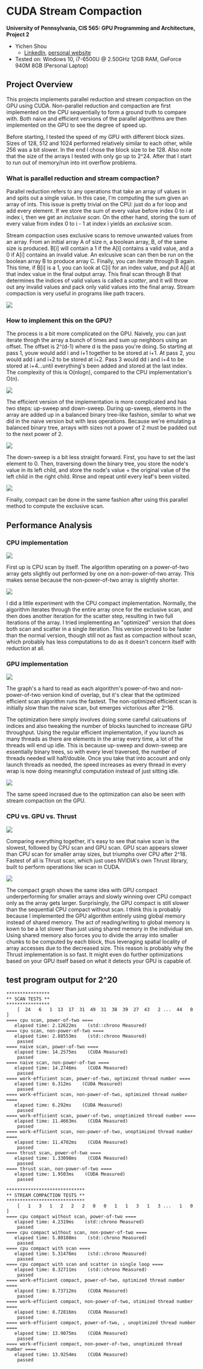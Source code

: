 CUDA Stream Compaction
======================

**University of Pennsylvania, CIS 565: GPU Programming and Architecture, Project 2**

* Yichen Shou
  * [LinkedIn](https://www.linkedin.com/in/yichen-shou-68023455/), [personal website](http://www.yichenshou.com/)
* Tested on: Windows 10, i7-6500U @ 2.50GHz 12GB RAM, GeForce 940M 8GB (Personal Laptop)

## Project Overview

This projects implements parallel reduction and stream compaction on the GPU using CUDA. Non-parallel reduction and compaction are first implemented on the CPU sequentially to form a ground truth to compare with. Both naive and efficient versions of the parallel algorithms are then implemented on the GPU to see the degree of speed up. 

Before starting, I tested the speed of my GPU with different block sizes. Sizes of 128, 512 and 1024 performed relatively similar to each other, while 256 was a bit slower. In the end I chose the block size to be 128. Also note that the size of the arrays I tested with only go up to 2^24. After that I start to run out of memory/run into int overflow problems. 

### What is parallel reduction and stream compaction?

Parallel reduction refers to any operations that take an array of values in and spits out a single value. In this case, I'm computing the sum given an array of ints. This issue is pretty trivial on the CPU: just do a for loop and add every element. If we store the sum of every value before index 0 to i at index i, then we get an _inclusive scan_. On the other hand, storing the sum of every value from index 0 to i - 1 at index i yields an _exclusive scan_. 

Stream compaction uses exclusive scans to remove unwanted values from an array. From an initial array A of size n, a boolean array, B, of the same size is produced. B[i] will contain a 1 if the A[i] contains a valid value, and a 0 if A[i] contains an invalid value. An exlcusive scan can then be run on the boolean array B to produce array C. Finally, you can iterate through B again. This time, if B[i] is a 1, you can look at C[i] for an index value, and put A[i] at that index value in the final output array. This final scan through B that determines the indices of valid values is called a _scatter_, and it will throw out any invalid values and pack only valid values into the final array. Stream compaction is very useful in programs like path tracers. 

![](img/compactExplanation.PNG)

### How to implement this on the GPU?

The process is a bit more complicated on the GPU. Naively, you can just iterate throgh the array a bunch of times and sum up neighbors using an offset. The offset is 2^(d-1) where d is the pass you're doing. So starting at pass 1, youw would add i and i+1 together to be stored at i+1. At pass 2, you would add i and i+2 to be stored at i+2. Pass 3 would dd i and i+4 to be stored at i+4...until everything's been added and stored at the last index. The complexity of this is O(nlogn), compared to the CPU implementation's O(n).

![](img/naiveParallel.PNG)

The efficient version of the implementation is more complicated and has two steps: up-sweep and down-sweep. During up-sweep, elements in the array are added up in a balanced binary tree-like fashion, similar to what we did in the naive version but with less operations. Because we're emulating a balanced binary tree, arrays with sizes not a power of 2 must be padded out to the next power of 2. 

![](img/upSweep.PNG)

The down-sweep is a bit less straight forward. First, you have to set the last element to 0. Then, traversing down the binary tree, you store the node's value in its left child, and store the node's value + the original value of the left child in the right child. Rinse and repeat until every leaf's been visited. 

![](img/downSweep.PNG)

Finally, compact can be done in the same fashion after using this parallel method to compute the exclusive scan.

## Performance Analysis 

### CPU implementation

![](img/cpuScan.PNG)

First up is CPU scan by itself. The algorithm operating on a power-of-two array gets slightly out performed by one on a non-power-of-two array. This makes sense because the non-power-of-two array is slightly shorter. 

![](img/cpuCompact.PNG)

I did a little experiment with the CPU compact implementation. Normally, the algorithm iterates through the entire array once for the exclusive scan, and then does another iteration for the scatter step, resulting in two full iterations of the array. I tried implementing an "optimized" version that does both scan and scatter in a single iteration. This version proved to be faster than the normal version, though still not as fast as compaction without scan, which probably has less computations to do as it doesn't concern itself with reduction at all.

### GPU implementation

![](img/gpuScan.PNG)

The graph's a hard to read as each algorithm's power-of-two and non-power-of-two version kind of overlap, but it's clear that the optimized efficient scan algorithm runs the fastest. The non-optimized efficient scan is initially slow than the naive scan, but emerges victorious after 2^16. 

The optimization here simply involves doing some careful calcuations of indices and also tweaking the number of blocks launched to increase GPU throughput. Using the regular efficient implementation, if you launch as many threads as there are elements in the array every time, a lot of the threads will end up idle. This is because up-sweep and down-sweep are essentially binary trees, so with every level traversed, the number of threads needed will half/double. Once you take that into account and only launch threads as needed, the speed increases as every thread in every wrap is now doing meaningful computation instead of just sitting idle. 

![](img/gpuCompact.PNG)

The same speed incrased due to the optimization can also be seen with stream compaction on the GPU.

### CPU vs. GPU vs. Thrust

![](img/everythingScan.PNG)

Comparing everything together, it's easy to see that naive scan is the slowest, followed by CPU scan and GPU scan. GPU scan appears slower than CPU scan for smaller array sizes, but triumphs over CPU after 2^18. Fastest of all is Thrust scan, which just uses NVIDIA's own Thrust library, built to perform operations like scan in CUDA. 

![](img/everythingCompact.PNG)

The compact graph shows the same idea with GPU compact underperforming for smaller arrays and slowly winning over CPU compact only as the array gets larger. Surprisingly, the GPU compact is still slower than the sequential CPU compact without scan. I think this is probably because I implemented the GPU algorithm entirely using global memory instead of shared memory. The act of reading/writing to global memory is kown to be a lot slower than just using shared memory in the individual sm. Using shared memory also forces you to divide the array into smaller chunks to be computed by each block, thus leveraging spatial locality of array accesses due to the decreased size. This reason is probably why the Thrust implementation is so fast. It might even do further optimizations based on your GPU itself based on what it detects your GPU is capable of.

## test program output for 2^20

```
****************
** SCAN TESTS **
****************
    [  24   6   1  13  17  31  49  31  38  39  27  43   2 ...  44   0 ]
==== cpu scan, power-of-two ====
   elapsed time: 2.12622ms    (std::chrono Measured)
==== cpu scan, non-power-of-two ====
   elapsed time: 2.88553ms    (std::chrono Measured)
    passed
==== naive scan, power-of-two ====
   elapsed time: 14.2575ms    (CUDA Measured)
    passed
==== naive scan, non-power-of-two ====
   elapsed time: 14.2746ms    (CUDA Measured)
    passed
==== work-efficient scan, power-of-two, optimized thread number ====
   elapsed time: 6.312ms    (CUDA Measured)
    passed
==== work-efficient scan, non-power-of-two, optimized thread number ====
   elapsed time: 6.292ms    (CUDA Measured)
    passed
==== work-efficient scan, power-of-two, unoptimized thread number ====
   elapsed time: 11.4663ms    (CUDA Measured)
    passed
==== work-efficient scan, non-power-of-two, unoptimized thread number ====
   elapsed time: 11.4702ms    (CUDA Measured)
    passed
==== thrust scan, power-of-two ====
   elapsed time: 1.33098ms    (CUDA Measured)
    passed
==== thrust scan, non-power-of-two ====
   elapsed time: 1.9503ms    (CUDA Measured)
    passed

*****************************
** STREAM COMPACTION TESTS **
*****************************
    [   1   3   1   2   2   2   0   0   1   1   3   1   3 ...   1   0 ]
==== cpu compact without scan, power-of-two ====
   elapsed time: 4.2319ms    (std::chrono Measured)
    passed
==== cpu compact without scan, non-power-of-two ====
   elapsed time: 5.80108ms    (std::chrono Measured)
    passed
==== cpu compact with scan ====
   elapsed time: 5.31476ms    (std::chrono Measured)
    passed
==== cpu compact with scan and scatter in single loop ====
   elapsed time: 8.32711ms    (std::chrono Measured)
    passed
==== work-efficient compact, power-of-two, optimized thread number ====
   elapsed time: 8.73712ms    (CUDA Measured)
    passed
==== work-efficient compact, non-power-of-two, otimized thread number ====
   elapsed time: 8.72816ms    (CUDA Measured)
    passed
==== work-efficient compact, power-of-two, , unoptimized thread number ====
   elapsed time: 13.9075ms    (CUDA Measured)
    passed
==== work-efficient compact, non-power-of-two, unoptimized thread number ====
   elapsed time: 13.9254ms    (CUDA Measured)
    passed
```
